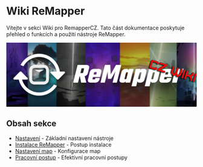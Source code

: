 # Wiki ReMapper

Vítejte v sekci Wiki pro RemapperCZ. Tato část dokumentace poskytuje přehled o funkcích a použití nástroje ReMapper.

![](2025-02-26-11-11-46.png)

## Obsah sekce

* [Nastavení](settings.md) - Základní nastavení nástroje
* [Instalace ReMapper](installation.md) - Postup instalace
* [Nastavení map](map-settings.md) - Konfigurace map
* [Pracovní postup](workflow.md) - Efektivní pracovní postupy
